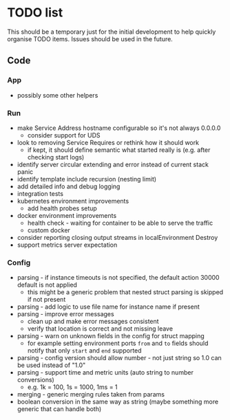 # TODO list

This should be a temporary just for the initial development to help quickly organise TODO items. Issues should be used
in the future.

## Code

### App
- possibly some other helpers

### Run

- make Service Address hostname configurable so it's not always 0.0.0.0
  - consider support for UDS
- look to removing Service Requires or rethink how it should work
  - if kept, it should define semantic what started really is (e.g. after checking start logs)
- identify server circular extending and error instead of current stack panic
- identify template include recursion (nesting limit)
- add detailed info and debug logging
- integration tests
- kubernetes environment improvements
  - add health probes setup
- docker environment improvements
  - health check - waiting for container to be able to serve the traffic
  - custom docker 
- consider reporting closing output streams in localEnvironment Destroy
- support metrics server expectation

### Config

- parsing - if instance timeouts is not specified, the default action 30000 default is not applied
  - this might be a generic problem that nested struct parsing is skipped if not present
- parsing - add logic to use file name for instance name if present
- parsing - improve error messages
  - clean up and make error messages consistent
  - verify that location is correct and not missing leave
- parsing - warn on unknown fields in the config for struct mapping
  - for example setting environment ports `from` and `to` fields should notify that only `start` and `end` supported
- parsing - config version should allow number - not just string so 1.0 can be used instead of "1.0"
- parsing - support time and metric units (auto string to number conversions)
  - e.g. 1k = 100, 1s = 1000, 1ms = 1
- merging - generic merging rules taken from params
- boolean conversion in the same way as string (maybe something more generic that can handle both)
